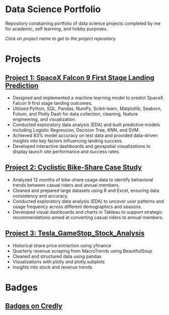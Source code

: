 # Data Science Portfolio
Repository conataining portfolio of data science projects completed by me for academic, self learning, and hobby purposes.

_Click on project name to get to the project repository._

# Projects

## [Project 1: SpaceX Falcon 9 First Stage Landing Prediction](https://github.com/Shubham-Rathore08/spacex_falcon9_first_stage_landing_prediction)
-	Designed and implemented a machine learning model to predict SpaceX Falcon 9 first stage landing outcomes.
-	Utilized Python, SQL, Pandas, NumPy, Scikit-learn, Matplotlib, Seaborn, Folium, and Plotly Dash for data collection, cleaning, feature engineering, and visualization.
-	Conducted exploratory data analysis (EDA) and built predictive models including Logistic Regression, Decision Tree, KNN, and SVM.
-	Achieved 83% model accuracy on test data and provided data-driven insights into key factors influencing landing success.
-	Developed interactive dashboards and geospatial visualizations to display launch site performance and success rates.

## [Project 2: Cyclistic Bike-Share Case Study](https://github.com/Shubham-Rathore08/cyclistic-bike-share-analysis)
-	Analyzed 12 months of bike-share usage data to identify behavioral trends between casual riders and annual members.
-	Cleaned and prepared large datasets using R and Excel, ensuring data consistency and accuracy.
-	Conducted exploratory data analysis (EDA) to uncover user patterns and usage frequency across different demographics and seasons.
-	Developed visual dashboards and charts in Tableau to support strategic recommendations aimed at converting casual riders to annual members.

## [Project 3: Tesla_GameStop_Stock_Analysis](https://github.com/Shubham-Rathore08/Tesla_GameStop_Stock_Analysis)
- Historical share price extraction using yfinance
- Quarterly revenue scraping from MacroTrends using BeautifulSoup
- Cleaned and structured data using pandas
- Visualizations with plotly and plotly.subplots
- Insights into stock and revenue trends

# Badges

## [Badges on Credly](https://www.credly.com/users/shubham-rathore.7292b746)
